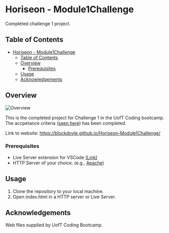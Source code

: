 # Horiseon - Module1Challenge

Completed challenge 1 project.

## Table of Contents

- [Horiseon - Module1Challenge](#horiseon---module1challenge)
  - [Table of Contents](#table-of-contents)
  - [Overview](#overview)
    - [Prerequisites](#prerequisites)
  - [Usage](#usage)
  - [Acknowledgements](#acknowledgements)

## Overview

![Overview](assets\screencapture-blockdoyle-github-io-Horiseon-Module1Challenge-2023-11-13-15_12_13.png)

This is the completed project for Challenge 1 in the UofT Coding bootcamp. The accpetance criteria ([seen here](https://github.com/blockdoyle/Horiseon-Module1Challenge/issues/3#issue-1990009010)) has been completed.

Link to website: https://blockdoyle.github.io/Horiseon-Module1Challenge/

### Prerequisites

- Live Server extension for VSCode [(Link)](https://marketplace.visualstudio.com/items?itemName=ritwickdey.LiveServer)
- HTTP Server of your choice. (e.g., [Apache](https://httpd.apache.org/))

## Usage

1. Clone the repository to your local machine.
2. Open index.html in a HTTP server or Live Server.

## Acknowledgements
  
Web files supplied by UofT Coding Bootcamp.
